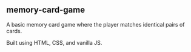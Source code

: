 ## memory-card-game

A basic memory card game where the player matches identical pairs of cards.

Built using HTML, CSS, and vanilla JS.
